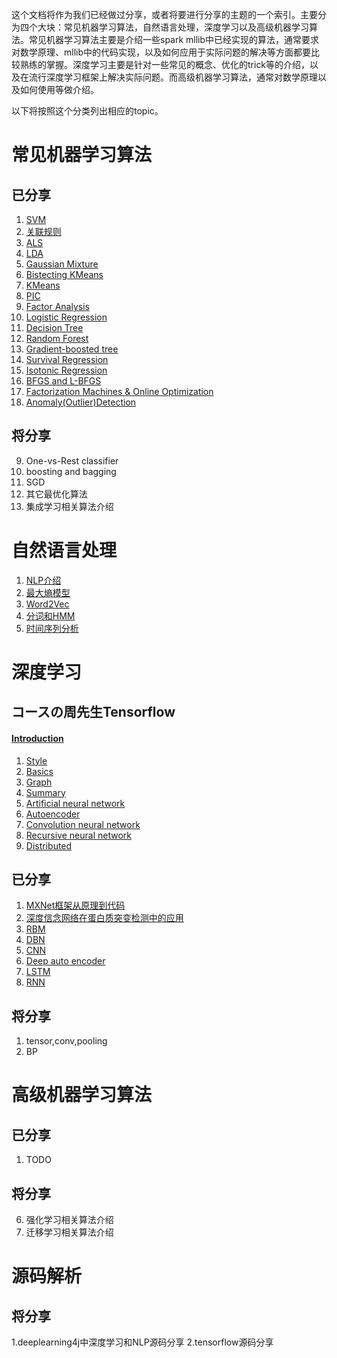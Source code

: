 这个文档将作为我们已经做过分享，或者将要进行分享的主题的一个索引。主要分为四个大块：常见机器学习算法，自然语言处理，深度学习以及高级机器学习算法。常见机器学习算法主要是介绍一些spark mllib中已经实现的算法，通常要求对数学原理、mllib中的代码实现，以及如何应用于实际问题的解决等方面都要比较熟练的掌握。深度学习主要是针对一些常见的概念、优化的trick等的介绍，以及在流行深度学习框架上解决实际问题。而高级机器学习算法，通常对数学原理以及如何使用等做介绍。

以下将按照这个分类列出相应的topic。

# 常见机器学习算法
## 已分享
1. [SVM](2016/08/30/svm)
2. [关联规则](2016/07/04/关联规则挖掘基础篇)
3. [ALS](https://github.com/endymecy/spark-ml-source-analysis/blob/master/%E6%8E%A8%E8%8D%90/ALS.md)
4. [LDA](https://github.com/endymecy/spark-ml-source-analysis/blob/master/%E8%81%9A%E7%B1%BB/LDA/lda.md)
5. [Gaussian Mixture](https://github.com/endymecy/spark-ml-source-analysis/blob/master/%E8%81%9A%E7%B1%BB/gaussian-mixture/gaussian-mixture.md)
6. [Bistecting KMeans](https://github.com/endymecy/spark-ml-source-analysis/blob/master/%E8%81%9A%E7%B1%BB/bis-k-means/bisecting-k-means.md)
7. [KMeans](https://github.com/endymecy/spark-ml-source-analysis/blob/master/%E8%81%9A%E7%B1%BB/k-means/k-means.md)
8. [PIC](https://github.com/endymecy/spark-ml-source-analysis/blob/master/%E8%81%9A%E7%B1%BB/PIC/pic.md)
9. [Factor Analysis](2016/12/01/FactorAnalysis)
10. [Logistic Regression](https://github.com/endymecy/spark-ml-source-analysis/blob/master/%E5%88%86%E7%B1%BB%E5%92%8C%E5%9B%9E%E5%BD%92/%E7%BA%BF%E6%80%A7%E6%A8%A1%E5%9E%8B/%E9%80%BB%E8%BE%91%E5%9B%9E%E5%BD%92/logic-regression.md)
11. [Decision Tree](https://github.com/endymecy/spark-ml-source-analysis/blob/master/%E5%88%86%E7%B1%BB%E5%92%8C%E5%9B%9E%E5%BD%92/%E5%86%B3%E7%AD%96%E6%A0%91/decision-tree.md)
12. [Random Forest](https://github.com/endymecy/spark-ml-source-analysis/blob/master/%E5%88%86%E7%B1%BB%E5%92%8C%E5%9B%9E%E5%BD%92/%E7%BB%84%E5%90%88%E6%A0%91/%E9%9A%8F%E6%9C%BA%E6%A3%AE%E6%9E%97/random-forests.md)
13. [Gradient-boosted tree](https://github.com/endymecy/spark-ml-source-analysis/blob/master/%E5%88%86%E7%B1%BB%E5%92%8C%E5%9B%9E%E5%BD%92/%E7%BB%84%E5%90%88%E6%A0%91/%E6%A2%AF%E5%BA%A6%E6%8F%90%E5%8D%87%E6%A0%91/gbts.md)
14. [Survival Regression](https://github.com/endymecy/spark-ml-source-analysis/blob/master/%E5%88%86%E7%B1%BB%E5%92%8C%E5%9B%9E%E5%BD%92/%E7%94%9F%E5%AD%98%E5%9B%9E%E5%BD%92/survival-regression.md)
15. [Isotonic Regression](https://github.com/endymecy/spark-ml-source-analysis/blob/master/%E5%88%86%E7%B1%BB%E5%92%8C%E5%9B%9E%E5%BD%92/%E4%BF%9D%E5%BA%8F%E5%9B%9E%E5%BD%92/isotonic-regression.md)
16. [BFGS and L-BFGS](https://github.com/endymecy/spark-ml-source-analysis/blob/master/%E6%9C%80%E4%BC%98%E5%8C%96%E7%AE%97%E6%B3%95/L-BFGS/lbfgs.md)
17. [Factorization Machines & Online Optimization](2017/08/18/FMOO)
18. [Anomaly(Outlier)Detection](2017/08/21/AnomalyDetection)
## 将分享

9. One-vs-Rest classifier
10. boosting and bagging
13. SGD
15. 其它最优化算法
16. 集成学习相关算法介绍

# 自然语言处理

1. [NLP介绍](2017/08/14/NLP)
2. [最大熵模型](2017/08/15/最大熵模型)
3. [Word2Vec](2017/08/11/Word2vec)
4. [分词和HMM](2017/08/16/分词和HMM)
5. [时间序列分析](2017/08/17/时间序列分析)


# 深度学习
## コースの周先生Tensorflow
#### [Introduction](2016/12/01/TF-Introduction)
1. [Style](2016/12/01/TF-1-style)
2. [Basics](2016/12/01/TF-2-basics)
3. [Graph](2016/12/01/TF-3-graph)
4. [Summary](2016/12/01/TF-4-summary)
5. [Artificial neural network](2016/12/01/TF-5-ann)
6. [Autoencoder](2016/12/01/TF-6-autoencoder)
7. [Convolution neural network](2016/12/01/TF-7-cnn)
8. [Recursive neural network](2016/12/01/TF-8-rnn)
9. [Distributed](2016/12/01/TF-9-distributed)

## 已分享
1. [MXNet框架从原理到代码](2016/07/05/mxnet)
2. [深度信念网络在蛋白质突变检测中的应用](https://github.com/xzry6/notes/blob/master/transwarp/dbn.md)
3. [RBM](https://deeplearning4j.org/cn/restrictedboltzmannmachine)
4. [DBN](https://deeplearning4j.org/cn/deepbeliefnetwork)
5. [CNN](https://deeplearning4j.org/cn/convolutionalnets)
6. [Deep auto encoder](https://deeplearning4j.org/cn/deepautoencoder)
7. [LSTM](https://deeplearning4j.org/cn/lstm)
8. [RNN](https://deeplearning4j.org/cn/usingrnns)
## 将分享
1. tensor,conv,pooling
3. BP


# 高级机器学习算法
## 已分享
1. TODO

## 将分享
6. 强化学习相关算法介绍
7. 迁移学习相关算法介绍

# 源码解析

## 将分享
1.deeplearning4j中深度学习和NLP源码分享
2.tensorflow源码分享
